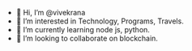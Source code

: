 - 👋 Hi, I’m @vivekrana
- 👀 I’m interested in Technology, Programs, Travels.
- 🌱 I’m currently learning node js, python.
- 💞️ I’m looking to collaborate on blockchain.

<!---
vivekrana/vivekrana is a ✨ special ✨ repository because its `README.md` (this file) appears on your GitHub profile.
You can click the Preview link to take a look at your changes.
--->
